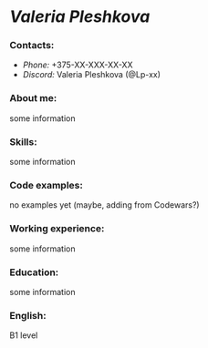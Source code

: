 # *Valeria Pleshkova*

### **Contacts:**
+ *Phone:* +375-XX-XXX-XX-XX
+ *Discord:* Valeria Pleshkova (@Lp-xx)

### **About me:**
some information

### **Skills:**
some information

### **Code examples:**
no examples yet (maybe, adding from Codewars?)

### **Working experience:**
some information

### **Education:**
some information

### **English:**
B1 level